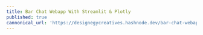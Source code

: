 ```yaml
---
title: Bar Chat Webapp With Streamlit & Plotly
published: true
cannonical_url: 'https://designegycreatives.hashnode.dev/bar-chat-webapp-with-streamlit-and-plotly'
---
```

